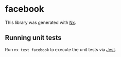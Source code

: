 # facebook

This library was generated with [Nx](https://nx.dev).

## Running unit tests

Run `nx test facebook` to execute the unit tests via [Jest](https://jestjs.io).
